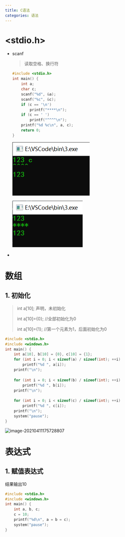 ```yaml
---
title: C语法
categories: 语法
---
```




# <stdio.h>

- scanf

  > 读取空格、换行符

  ```c
  #include <stdio.h>
  int main() {
      int a;
      char c;
      scanf("%d", &a);
      scanf("%c", &c);
      if (c == '\n')
          printf("****\n");
      if (c == ' ')
          printf("^^^^\n");
      printf("%d %c\n", a, c);
      return 0;
  }
  ```

  ![image-20210406120658645](https://raw.githubusercontent.com/destiny0118/picgo/master/img/202204191133356.png)

  ![image-20210406120721087](https://raw.githubusercontent.com/destiny0118/picgo/master/img/202204191133436.png)

- 

# 数组

## 1. 初始化

> int a[10];	声明，未初始化
>
> int a[10]={0};  //全部初始化为0
>
> int a[10]={1};	//第一个元素为1，后面初始化为0

```c
#include <stdio.h>
#include <windows.h>
int main() {
    int a[10], b[10] = {0}, c[10] = {1};
    for (int i = 0; i < sizeof(a) / sizeof(int); ++i)
        printf("%d ", a[i]);
    printf("\n");

    for (int i = 0; i < sizeof(b) / sizeof(int); ++i)
        printf("%d ", b[i]);
    printf("\n");

    for (int i = 0; i < sizeof(c) / sizeof(int); ++i)
        printf("%d ", c[i]);
    printf("\n");
    system("pause");
}
```

![image-20210411175728807](https://gitee.com/destiny0118/picgo/raw/master/pic/image-20210411175728807.png)

# 表达式

## 1. 赋值表达式

结果输出10

```c
#include <stdio.h>
#include <windows.h>
int main() {
    int a, b, c;
    c = 10;
    printf("%d\n", a = b = c);
    system("pause");
}
```

